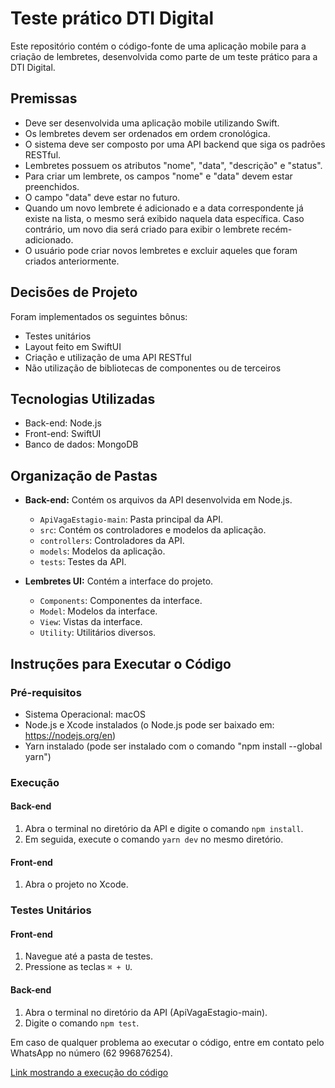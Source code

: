 # Teste prático DTI Digital

Este repositório contém o código-fonte de uma aplicação mobile para a criação de lembretes, desenvolvida como parte de um teste prático para a DTI Digital.

## Premissas

- Deve ser desenvolvida uma aplicação mobile utilizando Swift.
- Os lembretes devem ser ordenados em ordem cronológica.
- O sistema deve ser composto por uma API backend que siga os padrões RESTful.
- Lembretes possuem os atributos "nome", "data", "descrição" e "status".
- Para criar um lembrete, os campos "nome" e "data" devem estar preenchidos.
- O campo "data" deve estar no futuro.
- Quando um novo lembrete é adicionado e a data correspondente já existe na lista, o mesmo será exibido naquela data específica. Caso contrário, um novo dia será criado para exibir o lembrete recém-adicionado.
- O usuário pode criar novos lembretes e excluir aqueles que foram criados anteriormente.

## Decisões de Projeto

Foram implementados os seguintes bônus:

- Testes unitários
- Layout feito em SwiftUI
- Criação e utilização de uma API RESTful
- Não utilização de bibliotecas de componentes ou de terceiros

## Tecnologias Utilizadas

- Back-end: Node.js
- Front-end: SwiftUI
- Banco de dados: MongoDB

## Organização de Pastas

- **Back-end:** Contém os arquivos da API desenvolvida em Node.js.
  - `ApiVagaEstagio-main`: Pasta principal da API.
  - `src`: Contém os controladores e modelos da aplicação.
  - `controllers`: Controladores da API.
  - `models`: Modelos da aplicação.
  - `tests`: Testes da API.

- **Lembretes UI:** Contém a interface do projeto.
  - `Components`: Componentes da interface.
  - `Model`: Modelos da interface.
  - `View`: Vistas da interface.
  - `Utility`: Utilitários diversos.

## Instruções para Executar o Código

### Pré-requisitos

- Sistema Operacional: macOS
- Node.js e Xcode instalados (o Node.js pode ser baixado em: https://nodejs.org/en)
- Yarn instalado (pode ser instalado com o comando "npm install --global yarn")

### Execução

#### Back-end

1. Abra o terminal no diretório da API e digite o comando `npm install`.
2. Em seguida, execute o comando `yarn dev` no mesmo diretório.

#### Front-end

1. Abra o projeto no Xcode.

### Testes Unitários

#### Front-end

1. Navegue até a pasta de testes.
2. Pressione as teclas `⌘ + U`.

#### Back-end

1. Abra o terminal no diretório da API (ApiVagaEstagio-main).
2. Digite o comando `npm test`.

Em caso de qualquer problema ao executar o código, entre em contato pelo WhatsApp no número (62 996876254).

[Link mostrando a execução do código](https://www.youtube.com/watch?v=wlHAC2Fnvrk)
